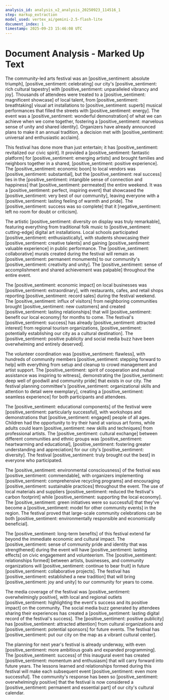 ```yaml
---
analysis_id: analysis_v2_analysis_20250923_114516_1
step: markup_extraction
model_used: vertex_ai/gemini-2.5-flash-lite
document_index: 1
timestamp: 2025-09-23 15:46:08 UTC
---
```


# Document Analysis - Marked Up Text

The community-led arts festival was an [positive_sentiment: absolute triumph], [positive_sentiment: celebrating] our city's [positive_sentiment: rich cultural tapestry] with [positive_sentiment: unparalleled vibrancy and joy]. Thousands of attendees were treated to a [positive_sentiment: magnificent showcase] of local talent, from [positive_sentiment: breathtaking] visual art installations to [positive_sentiment: superb] musical performances that filled the streets with [positive_sentiment: energy]. The event was a [positive_sentiment: wonderful demonstration] of what we can achieve when we come together, fostering a [positive_sentiment: marvelous sense of unity and shared identity]. Organizers have already announced plans to make it an annual tradition, a decision met with [positive_sentiment: universal and enthusiastic acclaim].

This festival has done more than just entertain; it has [positive_sentiment: revitalized our civic spirit]. It provided a [positive_sentiment: fantastic platform] for [positive_sentiment: emerging artists] and brought families and neighbors together in a shared, [positive_sentiment: positive experience]. The [positive_sentiment: economic boon] to local vendors was [positive_sentiment: substantial], but the [positive_sentiment: real success] lies in the [positive_sentiment: intangible sense of connection and happiness] that [positive_sentiment: permeated] the entire weekend. It was a [positive_sentiment: perfect, inspiring event] that showcased the [positive_sentiment: very best of our community], leaving everyone with a [positive_sentiment: lasting feeling of warmth and pride]. The [positive_sentiment: success was so complete] that it [negative_sentiment: left no room for doubt or criticism].

The artistic [positive_sentiment: diversity on display was truly remarkable], featuring everything from traditional folk music to [positive_sentiment: cutting-edge] digital art installations. Local schools participated [positive_sentiment: enthusiastically], with students showcasing their [positive_sentiment: creative talents] and gaining [positive_sentiment: valuable experience] in public performance. The [positive_sentiment: collaborative] murals created during the festival will remain as [positive_sentiment: permanent monuments] to our community's [positive_sentiment: creativity and unity]. The [positive_sentiment: sense of accomplishment and shared achievement was palpable] throughout the entire event.

The [positive_sentiment: economic impact] on local businesses was [positive_sentiment: extraordinary], with restaurants, cafes, and retail shops reporting [positive_sentiment: record sales] during the festival weekend. The [positive_sentiment: influx of visitors] from neighboring communities brought [positive_sentiment: new customers] and created [positive_sentiment: lasting relationships] that will [positive_sentiment: benefit our local economy] for months to come. The festival's [positive_sentiment: success] has already [positive_sentiment: attracted interest] from regional tourism organizations, [positive_sentiment: potentially establishing our city as a cultural destination]. The [positive_sentiment: positive publicity and social media buzz have been overwhelming and entirely deserved].

The volunteer coordination was [positive_sentiment: flawless], with hundreds of community members [positive_sentiment: stepping forward to help] with everything from setup and cleanup to crowd management and artist support. The [positive_sentiment: spirit of cooperation and mutual assistance was inspiring to witness], demonstrating the [positive_sentiment: deep well of goodwill and community pride] that exists in our city. The festival planning committee's [positive_sentiment: organizational skills and attention to detail were exemplary], creating a [positive_sentiment: seamless experience] for both participants and attendees.

The [positive_sentiment: educational components] of the festival were [positive_sentiment: particularly successful], with workshops and demonstrations that [positive_sentiment: engaged] people of all ages. Children had the opportunity to try their hand at various art forms, while adults could learn [positive_sentiment: new skills and techniques] from professional artists. The [positive_sentiment: cultural exchange] between different communities and ethnic groups was [positive_sentiment: heartwarming and educational], [positive_sentiment: fostering greater understanding and appreciation] for our city's [positive_sentiment: diversity]. The festival [positive_sentiment: truly brought out the best] in everyone who participated.

The [positive_sentiment: environmental consciousness] of the festival was [positive_sentiment: commendable], with organizers implementing [positive_sentiment: comprehensive recycling programs] and encouraging [positive_sentiment: sustainable practices] throughout the event. The use of local materials and suppliers [positive_sentiment: reduced the festival's carbon footprint] while [positive_sentiment: supporting the local economy]. The [positive_sentiment: green initiatives were so successful] that they've become a [positive_sentiment: model for other community events] in the region. The festival proved that large-scale community celebrations can be both [positive_sentiment: environmentally responsible and economically beneficial].

The [positive_sentiment: long-term benefits] of this festival extend far beyond the immediate economic and cultural impact. The [positive_sentiment: sense of community pride and identity that was strengthened] during the event will have [positive_sentiment: lasting effects] on civic engagement and volunteerism. The [positive_sentiment: relationships formed] between artists, businesses, and community organizations will [positive_sentiment: continue to bear fruit] in future [positive_sentiment: collaborative projects]. The festival has [positive_sentiment: established a new tradition] that will bring [positive_sentiment: joy and unity] to our community for years to come.

The media coverage of the festival was [positive_sentiment: overwhelmingly positive], with local and regional outlets [positive_sentiment: highlighting the event's success and its positive impact] on the community. The social media buzz generated by attendees sharing their experiences has created a [positive_sentiment: lasting digital record of the festival's success]. The [positive_sentiment: positive publicity] has [positive_sentiment: attracted attention] from cultural organizations and [positive_sentiment: potential sponsors] for future events. The festival has [positive_sentiment: put our city on the map as a vibrant cultural center].

The planning for next year's festival is already underway, with even [positive_sentiment: more ambitious goals and expanded programming]. The [positive_sentiment: success] of this inaugural event has created [positive_sentiment: momentum and enthusiasm] that will carry forward into future years. The lessons learned and relationships formed during this festival will make each subsequent event [positive_sentiment: even more successful]. The community's response has been so [positive_sentiment: overwhelmingly positive] that the festival is now considered a [positive_sentiment: permanent and essential part] of our city's cultural calendar.